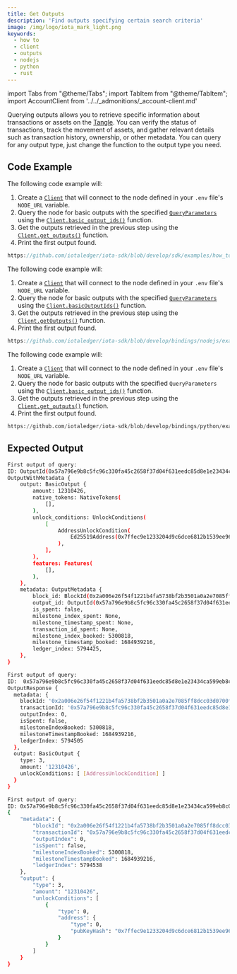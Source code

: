 ```yaml
---
title: Get Outputs
description: 'Find outputs specifying certain search criteria'
image: /img/logo/iota_mark_light.png
keywords:
  - how to
  - client
  - outputs
  - nodejs
  - python
  - rust
---
```


import Tabs from "@theme/Tabs";
import TabItem from "@theme/TabItem";
import AccountClient from '../../\_admonitions/\_account-client.md'

Querying outputs allows you to retrieve specific information about transactions or assets on
the [Tangle](https://wiki.iota.org/shimmer/learn/tangle/). You can verify the status of transactions, track the movement
of assets, and gather relevant details such as transaction history, ownership, or other metadata. You can query for any
output type, just change the function to the output type you need.

<AccountClient/>

## Code Example

<Tabs groupId="language" queryString>
<TabItem value="rust" label="Rust">

The following code example will:

1. Create a [`Client`](https://docs.rs/iota-sdk/latest/iota_sdk/client/core/struct.Client.html) that will connect to the
   node defined in your `.env` file's `NODE_URL` variable.
2. Query the node for basic outputs with the specified
   [`QueryParameters`](https://docs.rs/iota-sdk/latest/iota_sdk/client/node_api/indexer/query_parameters/enum.QueryParameter.html)
   using the [`Client.basic_output_ids()`](https://docs.rs/iota-sdk/latest/iota_sdk/client/core/struct.ClientInner.html#method.basic_output_ids)
   function.
3. Get the outputs retrieved in the previous step using the
   [`Client.get_outputs()`](https://docs.rs/iota-sdk/latest/iota_sdk/client/core/struct.Client.html#method.get_outputs)
   function.
4. Print the first output found.

```rust reference
https://github.com/iotaledger/iota-sdk/blob/develop/sdk/examples/how_tos/client/get_outputs.rs
```

</TabItem>
<TabItem value="typescript-node" label="Typescript (Node.js)">

The following code example will:

1. Create a [`Client`](../../../references/nodejs/classes/Client/) that will connect to the
   node defined in your `.env` file's `NODE_URL` variable.
2. Query the node for basic outputs with the specified
   [`QueryParameters`](../../../references/nodejs/api_ref/#queryparameter)
   using the [`Client.basicOutputIds()`](../../../references/nodejs/classes/Client/#basicoutputids)
   function.
3. Get the outputs retrieved in the previous step using the
   [`Client.getOutputs()`](../../../references/nodejs/classes/Client/#getoutputs)
   function.
4. Print the first output found.

```typescript reference
https://github.com/iotaledger/iota-sdk/blob/develop/bindings/nodejs/examples/how_tos/client/get-outputs.ts
```

</TabItem>
<TabItem value="python" label="Python">

The following code example will:

1. Create a [`Client`](../../../references/python/iota_sdk/client/) that will connect to the
   node defined in your `.env` file's `NODE_URL` variable.
2. Query the node for basic outputs with the specified `QueryParameters` using the [`Client.basic_output_ids()`](../../../references/python/iota_sdk/client/_node_indexer_api/#basic_output_ids)
   function.
3. Get the outputs retrieved in the previous step using the
   [`Client.get_outputs()`](../../../references/python/iota_sdk/client/_high_level_api/#get_outputs)
   function.
4. Print the first output found.

```python reference
https://github.com/iotaledger/iota-sdk/blob/develop/bindings/python/examples/how_tos/client/get_outputs.py
```

</TabItem>
</Tabs>

## Expected Output

<Tabs groupId="language" queryString>
<TabItem value="rust" label="Rust">

```bash
First output of query:
ID: OutputId(0x57a796e9b8c5fc96c330fa45c2658f37d04f631eedc85d8e1e23434ca599eb8c0000)
OutputWithMetadata {
    output: BasicOutput {
        amount: 12310426,
        native_tokens: NativeTokens(
            [],
        ),
        unlock_conditions: UnlockConditions(
            [
                AddressUnlockCondition(
                    Ed25519Address(0x7ffec9e1233204d9c6dce6812b1539ee96af691ca2e4d9065daa85907d33e5d3),
                ),
            ],
        ),
        features: Features(
            [],
        ),
    },
    metadata: OutputMetadata {
        block_id: BlockId(0x2a006e26f54f1221b4fa5738bf2b3501a0a2e7085ff8dcc03d0700f75bbcc43c),
        output_id: OutputId(0x57a796e9b8c5fc96c330fa45c2658f37d04f631eedc85d8e1e23434ca599eb8c0000),
        is_spent: false,
        milestone_index_spent: None,
        milestone_timestamp_spent: None,
        transaction_id_spent: None,
        milestone_index_booked: 5300818,
        milestone_timestamp_booked: 1684939216,
        ledger_index: 5794425,
    },
}
```

</TabItem>
<TabItem value="typescript-node" label="Typescript (Node.js)">

```bash
First output of query:
ID:  0x57a796e9b8c5fc96c330fa45c2658f37d04f631eedc85d8e1e23434ca599eb8c0000
OutputResponse {
  metadata: {
    blockId: '0x2a006e26f54f1221b4fa5738bf2b3501a0a2e7085ff8dcc03d0700f75bbcc43c',
    transactionId: '0x57a796e9b8c5fc96c330fa45c2658f37d04f631eedc85d8e1e23434ca599eb8c',
    outputIndex: 0,
    isSpent: false,
    milestoneIndexBooked: 5300818,
    milestoneTimestampBooked: 1684939216,
    ledgerIndex: 5794505
  },
  output: BasicOutput {
    type: 3,
    amount: '12310426',
    unlockConditions: [ [AddressUnlockCondition] ]
  }
}
```

</TabItem>
<TabItem value="python" label="Python">

```bash
First output of query:
ID: 0x57a796e9b8c5fc96c330fa45c2658f37d04f631eedc85d8e1e23434ca599eb8c0000
{
    "metadata": {
        "blockId": "0x2a006e26f54f1221b4fa5738bf2b3501a0a2e7085ff8dcc03d0700f75bbcc43c",
        "transactionId": "0x57a796e9b8c5fc96c330fa45c2658f37d04f631eedc85d8e1e23434ca599eb8c",
        "outputIndex": 0,
        "isSpent": false,
        "milestoneIndexBooked": 5300818,
        "milestoneTimestampBooked": 1684939216,
        "ledgerIndex": 5794538
    },
    "output": {
        "type": 3,
        "amount": "12310426",
        "unlockConditions": [
            {
                "type": 0,
                "address": {
                    "type": 0,
                    "pubKeyHash": "0x7ffec9e1233204d9c6dce6812b1539ee96af691ca2e4d9065daa85907d33e5d3"
                }
            }
        ]
    }
}
```

</TabItem>
</Tabs>
